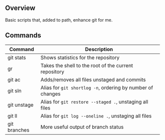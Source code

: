 Overview
-----------
Basic scripts that, added to path, enhance git for me.

Commands
------
| Command        | Description                                                    |
| -----------    | -----------                                                    |
| git stats      | Shows statistics for the repository                            |
| gr             | Takes the shell to the root of the current repository          |
| git ac         | Adds/removes all files unstaged and commits                    |
| git sln        | Alias for `git shortlog -n`, ordering by number of changes     |
| git unstage    | Alias for `git restore --staged .`, unstaging all files        |
| git ll         | Alias for `git log --oneline .`, unstaging all files           |
| git branches   | More useful output of branch status                            |